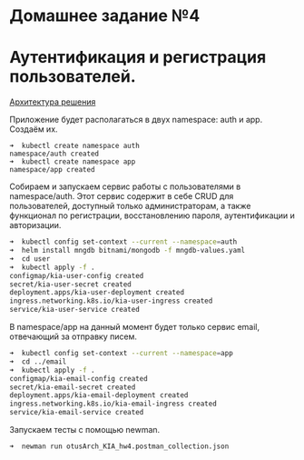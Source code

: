 # Домашнее задание №4
# Аутентификация и регистрация пользователей.

[Архитектура решения](./arch_hw4.png)

Приложение будет располагаться в двух namespace: auth и app. Создаём их.

```
➜  kubectl create namespace auth
namespace/auth created
➜  kubectl create namespace app
namespace/app created
```

Собираем и запускаем сервис работы с пользователями в namespace/auth. Этот сервис содержит в себе CRUD для пользователей, доступный только администраторам, а также функционал по регистрации, восстановлению пароля, аутентификации и авторизации.

```bash
➜  kubectl config set-context --current --namespace=auth
➜  helm install mngdb bitnami/mongodb -f mngdb-values.yaml
➜  cd user
➜  kubectl apply -f .
configmap/kia-user-config created
secret/kia-user-secret created
deployment.apps/kia-user-deployment created
ingress.networking.k8s.io/kia-user-ingress created
service/kia-user-service created
```

В namespace/app на данный момент будет только сервис email, отвечающий за отправку писем.
```bash
➜  kubectl config set-context --current --namespace=app
➜  cd ../email
➜  kubectl apply -f .
configmap/kia-email-config created
secret/kia-email-secret created
deployment.apps/kia-email-deployment created
ingress.networking.k8s.io/kia-email-ingress created
service/kia-email-service created
```

Запускаем тесты с помощью newman.

```bash
➜  newman run otusArch_KIA_hw4.postman_collection.json
```